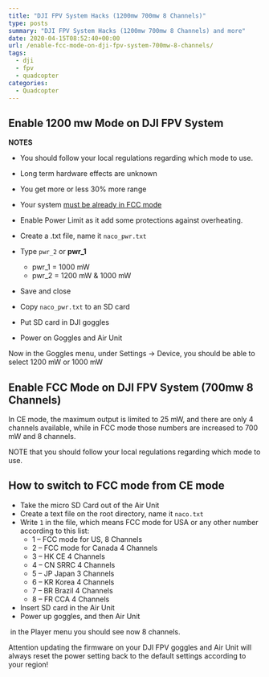 ```yaml
---
title: "DJI FPV System Hacks (1200mw 700mw 8 Channels)"
type: posts
summary: "DJI FPV System Hacks (1200mw 700mw 8 Channels) and more"
date: 2020-04-15T08:52:40+00:00
url: /enable-fcc-mode-on-dji-fpv-system-700mw-8-channels/
tags:
  - dji
  - fpv
  - quadcopter
categories:
  - Quadcopter
---
```

## Enable 1200 mw Mode on DJI FPV System

**NOTES**
  * You should follow your local regulations regarding which mode to use.
  * Long term hardware effects are unknown
  * You get more or less 30% more range
  * Your system <a rel="noreferrer noopener" href="/hobbies/enable-fcc-mode-on-dji-fpv-system-700mw-8-channels/" target="_blank">must be already in FCC mode</a>
  * Enable Power Limit as it add some protections against overheating.


  * Create a .txt file, name it `naco_pwr.txt`
  * Type `pwr_2` or **pwr_1**
      * pwr_1 = 1000 mW
      * pwr_2 = 1200 mW & 1000 mW
  * Save and close
  * Copy `naco_pwr.txt` to an SD card
  * Put SD card in DJI goggles
  * Power on Goggles and Air Unit

 Now in the Goggles menu, under Settings -> Device, you should be able to select 1200 mW or 1000 mW

##  Enable FCC Mode on DJI FPV System (700mw 8 Channels)

In CE mode, the maximum output is limited to 25 mW, and there are only 4 channels available, while in FCC mode those numbers are increased to 700 mW and 8 channels.

NOTE that you should follow your local regulations regarding which mode to use.

## How to switch to FCC mode from CE mode

  * Take the micro SD Card out of the Air Unit
  * Create a text file on the root directory, name it `naco.txt`
  * Write `1` in the file, which means FCC mode for USA or any other number according to this list:
      * 1 – FCC mode for US, 8 Channels
      * 2 – FCC mode for Canada 4 Channels
      * 3 – HK CE 4 Channels
      * 4 – CN SRRC 4 Channels
      * 5 – JP Japan 3 Channels
      * 6 – KR Korea 4 Channels
      * 7 – BR Brazil 4 Channels
      * 8 – FR CCA 4 Channels
  * Insert SD card in the Air Unit
  * Power up goggles, and then Air Unit

 in the Player menu you should see now 8 channels.

Attention updating the firmware on your DJI FPV goggles and Air Unit will always reset the power setting back to the default settings according to your region!
